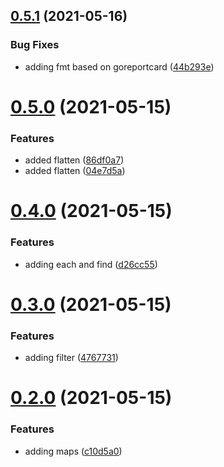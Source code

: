 ## [0.5.1](https://github.com/cmaurer/go-lo/compare/v0.5.0...v0.5.1) (2021-05-16)


### Bug Fixes

* adding fmt based on goreportcard ([44b293e](https://github.com/cmaurer/go-lo/commit/44b293e13b62fcba9da24c3453fb050d61987993))



# [0.5.0](https://github.com/cmaurer/go-lo/compare/v0.4.0...v0.5.0) (2021-05-15)


### Features

* added flatten ([86df0a7](https://github.com/cmaurer/go-lo/commit/86df0a7aa2da3ac24d2924765a8eec10b442736e))
* added flatten ([04e7d5a](https://github.com/cmaurer/go-lo/commit/04e7d5acac99aadaddb410422eaae189b96e9520))



# [0.4.0](https://github.com/cmaurer/go-lo/compare/v0.3.0...v0.4.0) (2021-05-15)


### Features

* adding each and find ([d26cc55](https://github.com/cmaurer/go-lo/commit/d26cc55edf45de01fe552161e8f65780e706b816))



# [0.3.0](https://github.com/cmaurer/go-lo/compare/v0.2.0...v0.3.0) (2021-05-15)


### Features

* adding filter ([4767731](https://github.com/cmaurer/go-lo/commit/4767731213e23083287acf306d90520fd0750b5b))



# [0.2.0](https://github.com/cmaurer/go-lo/compare/v0.1.0...v0.2.0) (2021-05-15)


### Features

* adding maps ([c10d5a0](https://github.com/cmaurer/go-lo/commit/c10d5a02b053a8a8e15ff090104ec5c6114f0e43))



